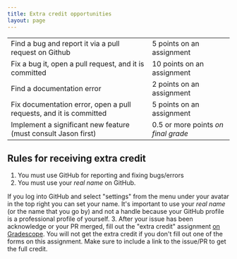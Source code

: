 ```yaml
---
title: Extra credit opportunities
layout: page
---
```


|                                                                    |                                     |
|--------------------------------------------------------------------|-------------------------------------|
| Find a bug and report it via a pull request on Github              | 5 points on an assignment           |
| Fix a bug it, open a pull request, and it is committed             | 10 points on an assignment          |
| Find a documentation error                                         | 2 points on an assignment           |
| Fix documentation error, open a pull requests, and it is committed | 5 points on an assignment           |
| Implement a significant new feature (must consult Jason first)     | 0.5 or more points *on final grade* |

## Rules for receiving extra credit

1. You must use GitHub for reporting and fixing bugs/errors
2. You must use your *real name* on GitHub.

  If you log into GitHub and select "settings" from the menu under your avatar in the top right you can set your name.
  It's important to use your *real name* (or the name that you go by) and not a handle because your GitHub profile is a professional profile of yourself.
3. After your issue has been acknowledge or your PR merged, fill out the "extra credit" assignment [on Gradescope](https://www.gradescope.com/courses/105214/assignments/420029). You will not get the extra credit if you don't fill out one of the forms on this assignment. Make sure to include a link to the issue/PR to get the full credit.
